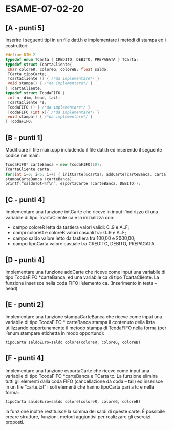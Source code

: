 # ESAME-07-02-20

## [A - punti 5] 
Inserire i seguenti tipi in un file dati.h e implementare i metodi di stampa ed i costruttori:
```cpp
#define DIM 2
typedef enum TCarta { CREDITO, DEBITO, PREPAGATA } TCarta;
typedef struct TcartaCliente{
 char coloreR, coloreG, coloreB; float saldo;
 TCarta tipoCarta;
 TcartaCliente () { /*da implementare*/ }
 void stampa() { /*da implementare*/ }
} TcartaCliente;
typedef struct TcodaFIFO {
 int n, dim, head, tail;
 TcartaCliente *s;
 TcodaFIFO () { /*da implementare*/ }
 TcodaFIFO (int x){ /*da implementare*/ }
 void stampa() { /*da implementare*/ }
} TcodaFIFO;
```
## [B - punti 1]
Modificare il file main.cpp includendo il file dati.h ed inserendo il seguente codice nel main:
```cpp
TcodaFIFO* carteBanca = new TcodaFIFO(10);
TcartaCliente carta;
for(int i=0; i<5; i++) { initCarte(&carta); addCarte(carteBanca, carta); }
stampaCarteBanca (carteBanca);
printf(“saldoTot=%f\n”, esportaCarte (carteBanca, DEBITO));
```
## [C - punti 4] 
Implementare una funzione initCarte che riceve in input l’indirizzo di una
variabile di tipo TcartaCliente ca e la inizializza con:
- campo coloreR letta da tastiera valori validi: 0..9 e A..F;
- campi coloreG e coloreB valori casuali tra: 0..9 e A..F;
- campo saldo valore letto da tastiera tra 100,00 e 2000,00;
- campo tipoCarta valore casuale tra CREDITO, DEBITO, PREPAGATA.
## [D - punti 4]
Implementare una funzione addCarte che riceve come input una variabile di
tipo TcodaFIFO *carteBanca, ed una variabile ca di tipo TcartaCliente. La funzione
inserisce nella coda FIFO l’elemento ca. (Inserimento in testa – head)
## [E - punti 2]
Implementare una funzione stampaCarteBanca che riceve come input una
variabile di tipo TcodaFIFO * carteBanca stampa il contenuto della lista utilizzando
opportunamente il metodo stampa di TcodaFIFO nella forma (per l’enum stampare etichetta
in modo opportuno):
```
tipoCarta saldoEuro=saldo colore(coloreR, coloreG, coloreB)
```
## [F - punti 4]
Implementare una funzione esportaCarte che riceve come input una variabile di tipo TcodaFIFO *carteBanca e TCarta tc. 
La funzione elimina tutti gli elementi dalla coda FIFO (cancellazione da coda – tail) ed inserisce in un file “carte.txt” i soli elementi che hanno tipoCarta pari a tc e nella forma:
```
tipoCarta saldoEuro=saldo colore(coloreR, coloreG, coloreB)
```
la funzione inoltre restituisce la somma dei saldi di queste carte.
È possibile creare strutture, funzioni, metodi aggiuntivi per realizzare gli esercizi proposti.
